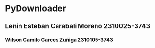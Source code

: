 # PyDownloader

## Lenin Esteban Carabali Moreno 2310025-3743
### Wilson Camilo Garces Zuñiga 2310105-3743
